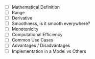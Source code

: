 - [ ] Mathematical Definition
- [ ] Range
- [ ] Derivative
- [ ] Smoothness, is it smooth everywhere?
- [ ] Monotonicity
- [ ] Computational Efficiency
- [ ] Common Use Cases
- [ ] Advantages / Disadvantages
- [ ] Implementation in a Model vs Others